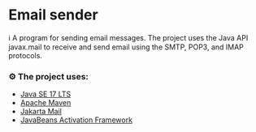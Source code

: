 # Email sender

ℹ️ A program for sending email messages. The project uses the Java API javax.mail to receive and send email using the SMTP, POP3, and IMAP protocols.

### ⚙️ The project uses:

- [Java SE 17 LTS](https://www.oracle.com/java/technologies/downloads/archive/)
- [Apache Maven](https://maven.apache.org/)
- [Jakarta Mail](https://jakarta.ee/specifications/mail/2.0/jakarta-mail-spec-2.0.html)
- [JavaBeans Activation Framework](https://www.oracle.com/java/technologies/javase/jaf.html)

